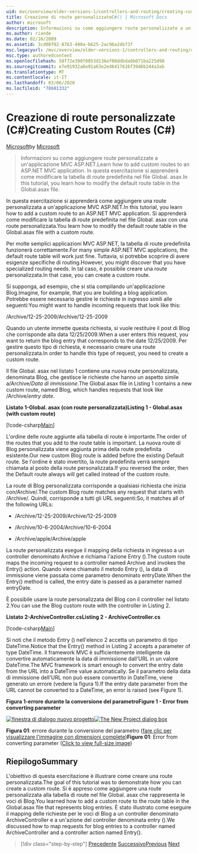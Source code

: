 ```yaml
---
uid: mvc/overview/older-versions-1/controllers-and-routing/creating-custom-routes-cs
title: Creazione di route personalizzateC#() | Microsoft Docs
author: microsoft
description: Informazioni su come aggiungere route personalizzate a un'applicazione MVC ASP.NET. In questa esercitazione si apprenderà come modificare la tabella di route predefinita nel file Global. asax.
ms.author: riande
ms.date: 02/16/2009
ms.assetid: 3cd08f02-8763-490a-b625-2ac96a24b73f
msc.legacyurl: /mvc/overview/older-versions-1/controllers-and-routing/creating-custom-routes-cs
msc.type: authoredcontent
ms.openlocfilehash: 58f72e390f0053d136ef00ddbda0b071ba225d98
ms.sourcegitcommit: e7e91932a6e91a63e2e46417626f39d6b244a3ab
ms.translationtype: MT
ms.contentlocale: it-IT
ms.lasthandoff: 03/06/2020
ms.locfileid: "78601332"
---
```

# <a name="creating-custom-routes-c"></a><span data-ttu-id="f52b6-104">Creazione di route personalizzate (C#)</span><span class="sxs-lookup"><span data-stu-id="f52b6-104">Creating Custom Routes (C#)</span></span>

<span data-ttu-id="f52b6-105">[Microsoft](https://github.com/microsoft)</span><span class="sxs-lookup"><span data-stu-id="f52b6-105">by [Microsoft](https://github.com/microsoft)</span></span>

> <span data-ttu-id="f52b6-106">Informazioni su come aggiungere route personalizzate a un'applicazione MVC ASP.NET.</span><span class="sxs-lookup"><span data-stu-id="f52b6-106">Learn how to add custom routes to an ASP.NET MVC application.</span></span> <span data-ttu-id="f52b6-107">In questa esercitazione si apprenderà come modificare la tabella di route predefinita nel file Global. asax.</span><span class="sxs-lookup"><span data-stu-id="f52b6-107">In this tutorial, you learn how to modify the default route table in the Global.asax file.</span></span>

<span data-ttu-id="f52b6-108">In questa esercitazione si apprenderà come aggiungere una route personalizzata a un'applicazione MVC ASP.NET.</span><span class="sxs-lookup"><span data-stu-id="f52b6-108">In this tutorial, you learn how to add a custom route to an ASP.NET MVC application.</span></span> <span data-ttu-id="f52b6-109">Si apprenderà come modificare la tabella di route predefinita nel file Global. asax con una route personalizzata.</span><span class="sxs-lookup"><span data-stu-id="f52b6-109">You learn how to modify the default route table in the Global.asax file with a custom route.</span></span>

<span data-ttu-id="f52b6-110">Per molte semplici applicazioni MVC ASP.NET, la tabella di route predefinita funzionerà correttamente.</span><span class="sxs-lookup"><span data-stu-id="f52b6-110">For many simple ASP.NET MVC applications, the default route table will work just fine.</span></span> <span data-ttu-id="f52b6-111">Tuttavia, si potrebbe scoprire di avere esigenze specifiche di routing.</span><span class="sxs-lookup"><span data-stu-id="f52b6-111">However, you might discover that you have specialized routing needs.</span></span> <span data-ttu-id="f52b6-112">In tal caso, è possibile creare una route personalizzata.</span><span class="sxs-lookup"><span data-stu-id="f52b6-112">In that case, you can create a custom route.</span></span>

<span data-ttu-id="f52b6-113">Si supponga, ad esempio, che si stia compilando un'applicazione Blog.</span><span class="sxs-lookup"><span data-stu-id="f52b6-113">Imagine, for example, that you are building a blog application.</span></span> <span data-ttu-id="f52b6-114">Potrebbe essere necessario gestire le richieste in ingresso simili alle seguenti:</span><span class="sxs-lookup"><span data-stu-id="f52b6-114">You might want to handle incoming requests that look like this:</span></span>

<span data-ttu-id="f52b6-115">/Archive/12-25-2009</span><span class="sxs-lookup"><span data-stu-id="f52b6-115">/Archive/12-25-2009</span></span>

<span data-ttu-id="f52b6-116">Quando un utente immette questa richiesta, si vuole restituire il post di Blog che corrisponde alla data 12/25/2009.</span><span class="sxs-lookup"><span data-stu-id="f52b6-116">When a user enters this request, you want to return the blog entry that corresponds to the date 12/25/2009.</span></span> <span data-ttu-id="f52b6-117">Per gestire questo tipo di richiesta, è necessario creare una route personalizzata.</span><span class="sxs-lookup"><span data-stu-id="f52b6-117">In order to handle this type of request, you need to create a custom route.</span></span>

<span data-ttu-id="f52b6-118">Il file Global. asax nel listato 1 contiene una nuova route personalizzata, denominata Blog, che gestisce le richieste che hanno un aspetto simile a/Archive/*Data di immissione*.</span><span class="sxs-lookup"><span data-stu-id="f52b6-118">The Global.asax file in Listing 1 contains a new custom route, named Blog, which handles requests that look like /Archive/*entry date*.</span></span>

<span data-ttu-id="f52b6-119">**Listato 1-Global. asax (con route personalizzata)**</span><span class="sxs-lookup"><span data-stu-id="f52b6-119">**Listing 1 - Global.asax (with custom route)**</span></span>

[!code-csharp[Main](creating-custom-routes-cs/samples/sample1.cs)]

<span data-ttu-id="f52b6-120">L'ordine delle route aggiunte alla tabella di route è importante.</span><span class="sxs-lookup"><span data-stu-id="f52b6-120">The order of the routes that you add to the route table is important.</span></span> <span data-ttu-id="f52b6-121">La nuova route di Blog personalizzata viene aggiunta prima della route predefinita esistente.</span><span class="sxs-lookup"><span data-stu-id="f52b6-121">Our new custom Blog route is added before the existing Default route.</span></span> <span data-ttu-id="f52b6-122">Se l'ordine è stato invertito, la route predefinita verrà sempre chiamata al posto della route personalizzata.</span><span class="sxs-lookup"><span data-stu-id="f52b6-122">If you reversed the order, then the Default route always will get called instead of the custom route.</span></span>

<span data-ttu-id="f52b6-123">La route di Blog personalizzata corrisponde a qualsiasi richiesta che inizia con/Archive/.</span><span class="sxs-lookup"><span data-stu-id="f52b6-123">The custom Blog route matches any request that starts with /Archive/.</span></span> <span data-ttu-id="f52b6-124">Quindi, corrisponde a tutti gli URL seguenti:</span><span class="sxs-lookup"><span data-stu-id="f52b6-124">So, it matches all of the following URLs:</span></span>

- <span data-ttu-id="f52b6-125">/Archive/12-25-2009</span><span class="sxs-lookup"><span data-stu-id="f52b6-125">/Archive/12-25-2009</span></span>

- <span data-ttu-id="f52b6-126">/Archive/10-6-2004</span><span class="sxs-lookup"><span data-stu-id="f52b6-126">/Archive/10-6-2004</span></span>

- <span data-ttu-id="f52b6-127">/Archive/apple</span><span class="sxs-lookup"><span data-stu-id="f52b6-127">/Archive/apple</span></span>

<span data-ttu-id="f52b6-128">La route personalizzata esegue il mapping della richiesta in ingresso a un controller denominato Archive e richiama l'azione Entry ().</span><span class="sxs-lookup"><span data-stu-id="f52b6-128">The custom route maps the incoming request to a controller named Archive and invokes the Entry() action.</span></span> <span data-ttu-id="f52b6-129">Quando viene chiamato il metodo Entry (), la data di immissione viene passata come parametro denominato entryDate.</span><span class="sxs-lookup"><span data-stu-id="f52b6-129">When the Entry() method is called, the entry date is passed as a parameter named entryDate.</span></span>

<span data-ttu-id="f52b6-130">È possibile usare la route personalizzata del Blog con il controller nel listato 2.</span><span class="sxs-lookup"><span data-stu-id="f52b6-130">You can use the Blog custom route with the controller in Listing 2.</span></span>

<span data-ttu-id="f52b6-131">**Listato 2-ArchiveController.cs**</span><span class="sxs-lookup"><span data-stu-id="f52b6-131">**Listing 2 - ArchiveController.cs**</span></span>

[!code-csharp[Main](creating-custom-routes-cs/samples/sample2.cs)]

<span data-ttu-id="f52b6-132">Si noti che il metodo Entry () nell'elenco 2 accetta un parametro di tipo DateTime.</span><span class="sxs-lookup"><span data-stu-id="f52b6-132">Notice that the Entry() method in Listing 2 accepts a parameter of type DateTime.</span></span> <span data-ttu-id="f52b6-133">Il framework MVC è sufficientemente intelligente da convertire automaticamente la data di immissione dall'URL in un valore DateTime.</span><span class="sxs-lookup"><span data-stu-id="f52b6-133">The MVC framework is smart enough to convert the entry date from the URL into a DateTime value automatically.</span></span> <span data-ttu-id="f52b6-134">Se il parametro della data di immissione dell'URL non può essere convertito in DateTime, viene generato un errore (vedere la figura 1).</span><span class="sxs-lookup"><span data-stu-id="f52b6-134">If the entry date parameter from the URL cannot be converted to a DateTime, an error is raised (see Figure 1).</span></span>

<span data-ttu-id="f52b6-135">**Figura 1-errore durante la conversione del parametro**</span><span class="sxs-lookup"><span data-stu-id="f52b6-135">**Figure 1 - Error from converting parameter**</span></span>

<span data-ttu-id="f52b6-136">[![finestra di dialogo nuovo progetto](creating-custom-routes-cs/_static/image1.jpg)](creating-custom-routes-cs/_static/image1.png)</span><span class="sxs-lookup"><span data-stu-id="f52b6-136">[![The New Project dialog box](creating-custom-routes-cs/_static/image1.jpg)](creating-custom-routes-cs/_static/image1.png)</span></span>

<span data-ttu-id="f52b6-137">**Figura 01**: errore durante la conversione del parametro ([fare clic per visualizzare l'immagine con dimensioni complete](creating-custom-routes-cs/_static/image2.png))</span><span class="sxs-lookup"><span data-stu-id="f52b6-137">**Figure 01**: Error from converting parameter ([Click to view full-size image](creating-custom-routes-cs/_static/image2.png))</span></span>

## <a name="summary"></a><span data-ttu-id="f52b6-138">Riepilogo</span><span class="sxs-lookup"><span data-stu-id="f52b6-138">Summary</span></span>

<span data-ttu-id="f52b6-139">L'obiettivo di questa esercitazione è illustrare come creare una route personalizzata.</span><span class="sxs-lookup"><span data-stu-id="f52b6-139">The goal of this tutorial was to demonstrate how you can create a custom route.</span></span> <span data-ttu-id="f52b6-140">Si è appreso come aggiungere una route personalizzata alla tabella di route nel file Global. asax che rappresenta le voci di Blog.</span><span class="sxs-lookup"><span data-stu-id="f52b6-140">You learned how to add a custom route to the route table in the Global.asax file that represents blog entries.</span></span> <span data-ttu-id="f52b6-141">È stato illustrato come eseguire il mapping delle richieste per le voci di Blog a un controller denominato ArchiveController e a un'azione del controller denominata entry ().</span><span class="sxs-lookup"><span data-stu-id="f52b6-141">We discussed how to map requests for blog entries to a controller named ArchiveController and a controller action named Entry().</span></span>

> [!div class="step-by-step"]
> <span data-ttu-id="f52b6-142">[Precedente](aspnet-mvc-controllers-overview-cs.md)
> [Successivo](creating-a-route-constraint-cs.md)</span><span class="sxs-lookup"><span data-stu-id="f52b6-142">[Previous](aspnet-mvc-controllers-overview-cs.md)
[Next](creating-a-route-constraint-cs.md)</span></span>

